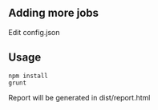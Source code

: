 Adding more jobs
----------------
Edit config.json

Usage
-----

    npm install
    grunt
    
Report will be generated in dist/report.html
